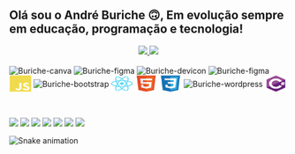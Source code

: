 ## Olá sou o André Buriche 🙃, Em evolução sempre em educação, programação e tecnologia!

<div align="center">
  <a href="https://github.com/andreburiche">
  <img height="170em" src="https://github-readme-stats.vercel.app/api?username=andreburiche&show_icons=true&theme=dark&include_all_commits=true&count_private=true"/>
  <img height="170em" src="https://github-readme-stats.vercel.app/api/top-langs/?username=andreburiche&layout=compact&langs_count=7&theme=dark"/>
  </a>
</div>

<div style="display: inline_block"><br>
  <img align="center" alt="Buriche-canva" height="30" width="40" src="https://cdn.jsdelivr.net/gh/devicons/devicon/icons/canva/canva-original.svg">
  <img align="center" alt="Buriche-figma" height="30" width="40" src="https://cdn.jsdelivr.net/gh/devicons/devicon/icons/figma/figma-original.svg">
   <img align="center" alt="Buriche-devicon" height="30" width="40" src="https://cdn.jsdelivr.net/gh/devicons/devicon/icons/xd/xd-plain.svg" />
  <img align="center" alt="Buriche-figma" height="30" width="40" src="https://cdn.jsdelivr.net/gh/devicons/devicon/icons/filezilla/filezilla-plain.svg">
  <img align="center" alt="Buriche-Js" height="30" width="40" src="https://raw.githubusercontent.com/devicons/devicon/master/icons/javascript/javascript-plain.svg">
  <img align="center" alt="Buriche-bootstrap" height="30" width="40" src="https://cdn.jsdelivr.net/gh/devicons/devicon/icons/bootstrap/bootstrap-original.svg">
  <img align="center" alt="Buriche-React" height="30" width="40" src="https://raw.githubusercontent.com/devicons/devicon/master/icons/react/react-original.svg">
  <img align="center" alt="Buriche-HTML" height="30" width="40" src="https://raw.githubusercontent.com/devicons/devicon/master/icons/html5/html5-original.svg">
  <img align="center" alt="Buriche-CSS" height="30" width="40" src="https://raw.githubusercontent.com/devicons/devicon/master/icons/css3/css3-original.svg">
  <img align="center" alt="Buriche-wordpress" height="30" width="40" src="https://cdn.jsdelivr.net/gh/devicons/devicon/icons/wordpress/wordpress-original.svg">
  <img align="center" alt="Buriche-Csharp" height="30" width="40" src="https://raw.githubusercontent.com/devicons/devicon/master/icons/csharp/csharp-original.svg">
</div>
<br>

##
 
<div> 
  <a href="https://www.youtube.com/channel/UCRJS6BET7xlSEDykkvi1KKQ" target="_blank"><img src="https://img.shields.io/badge/YouTube-FF0000?style=for-the-badge&logo=youtube&logoColor=white" target="_blank"></a>
  <a href="https://instagram.com/andreburiche/" target="_blank"><img src="https://img.shields.io/badge/-Instagram-%23E4405F?style=for-the-badge&logo=instagram&logoColor=white" target="_blank"></a>
 	<a href="https://www.facebook.com/andre.buriche" target="_blank"><img src="https://img.shields.io/badge/Facebook-1877F2?style=for-the-badge&logo=facebook&logoColor=white" target="_blank"></a>
  	<a href="https://twitter.com/andreburiche" target="_blank"><img src="https://img.shields.io/badge/Twitter-1DA1F2?style=for-the-badge&logo=twitter&logoColor=white" target="_blank"></a>
 <a href="https://discord.gg/AndréBuriche#6835" target="_blank"><img src="https://img.shields.io/badge/Discord-7289DA?style=for-the-badge&logo=discord&logoColor=white" target="_blank"></a>
  <a href = "mailto:aburiche@gmail.com"><img src="https://img.shields.io/badge/-Gmail-%23333?style=for-the-badge&logo=gmail&logoColor=white" target="_blank"></a>
  <a href="https://www.linkedin.com/in/andre-buriche" target="_blank"><img src="https://img.shields.io/badge/-LinkedIn-%230077B5?style=for-the-badge&logo=linkedin&logoColor=white" target="_blank"></a> 
 
  ![Snake animation](https://github.com/andreburiche/andreburiche/blob/output/github-contribution-grid-snake.svg)
 
</div>

<!--
**andreburiche/andreburiche** is a ✨ _special_ ✨ repository because its `README.md` (this file) appears on your GitHub profile.
<img align="right" alt="Buriche-pic" height="150" style="border-radius:50px;" src="https://media.discordapp.net/attachments/639956127056134178/890373478988013628/Publicacoes_Instagram_1_1.png?width=676&height=676">
Here are some ideas to get you started:

- 🔭 Hoje trabalhando com Front-end
- 🌱 Estudando sempre e se aprimorando
- 👯 I’m looking to collaborate on ...
- 🤔 I’m looking for help with ...
- 💬 Ask me about ...
- 📫 How to reach me: ...
- 😄 Pronouns: ...
- ⚡ Fun fact: ...

-->
